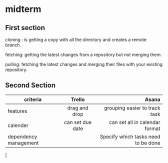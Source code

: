 # midterm

## First section
cloning : is getting a copy with all the directory and creates a remote branch.

fetching: getting the latest changes from a repository but not merging them.

pulling: fetching the latest changes and merging their files with your existing repository.

## Second Section

| criteria        | Trello       |Asana             |
| --------------- |:-------------:|------------------:|
| features        |drag and drop  |grouping easier to track task|
|calender         | can set due date| can set all in calendar format |
|dependency management   |                   |   Specify which tasks need to be done |
|
